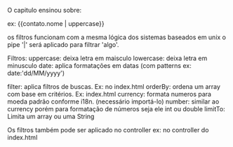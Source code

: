 O capitulo ensinou sobre:

ex: {{contato.nome | uppercase}}

os filtros funcionam com a mesma lógica dos sistemas baseados em unix
o pipe '|' será aplicado para filtrar 'algo'.

Filtros:
uppercase: deixa letra em maisculo
lowercase: deixa letra em minusculo
date: aplica formatações em datas (com patterns ex: date:'dd/MM/yyyy')


filter: aplica filtros de buscas. Ex: no index.html
orderBy: ordena um array com base em critérios. Ex: index.html
currency: formata numeros para moeda padrão conforme i18n. (necessário importá-lo)
number: similar ao currency porém para formatação de números seja ele int ou double
limitTo: Limita um array ou uma String



Os filtros também pode ser aplicado no controller
ex: no controller do index.html
